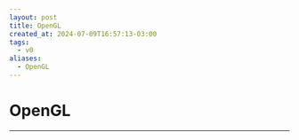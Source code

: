 ```yaml
---
layout: post
title: OpenGL
created_at: 2024-07-09T16:57:13-03:00
tags:
  - v0
aliases:
  - OpenGL
---
```

# OpenGL
---

